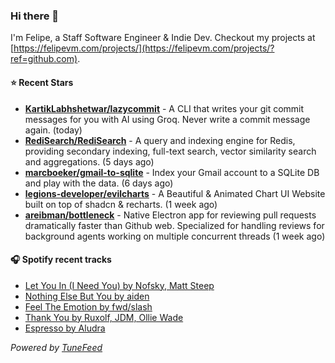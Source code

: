 ### Hi there 👋

I'm Felipe, a Staff Software Engineer & Indie Dev. Checkout my projects at [https://felipevm.com/projects/](https://felipevm.com/projects/?ref=github.com).

#### ⭐ Recent Stars
- **[KartikLabhshetwar/lazycommit](https://github.com/KartikLabhshetwar/lazycommit)** - A CLI that writes your git commit messages for you with AI using Groq. Never write a commit message again. (today)
- **[RediSearch/RediSearch](https://github.com/RediSearch/RediSearch)** - A query and indexing engine for Redis, providing secondary indexing, full-text search, vector similarity search and aggregations. (5 days ago)
- **[marcboeker/gmail-to-sqlite](https://github.com/marcboeker/gmail-to-sqlite)** - Index your Gmail account to a SQLite DB and play with the data. (6 days ago)
- **[legions-developer/evilcharts](https://github.com/legions-developer/evilcharts)** - A Beautiful &amp; Animated Chart UI Website built on top of shadcn &amp; recharts. (1 week ago)
- **[areibman/bottleneck](https://github.com/areibman/bottleneck)** - Native Electron app for reviewing pull requests dramatically faster than Github web. Specialized for handling reviews for background agents working on multiple concurrent threads (1 week ago)

#### 🎧 Spotify recent tracks
- [Let You In (I Need You) by Nofsky, Matt Steep](https://open.spotify.com/track/21syLa9Kj5jairMdOK5I9M)
- [Nothing Else But You by aiden](https://open.spotify.com/track/6zJm9r21lKyVfejK6NJlHV)
- [Feel The Emotion by fwd/slash](https://open.spotify.com/track/6chebJZzTQfGMINE4dium9)
- [Thank You by Ruxolf, JDM, Ollie Wade](https://open.spotify.com/track/4npEZVTX8J0iDrxS9eMuQK)
- [Espresso by Aludra](https://open.spotify.com/track/3F8JZXZSuRkO5sxlNz3fnJ)

_Powered by [TuneFeed](https://tunefeed.app?ref=github.com)_
